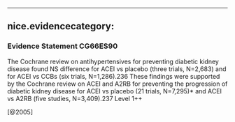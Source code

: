 
---
nice.evidencecategory: 
---

### Evidence Statement CG66ES90
The Cochrane review on antihypertensives for preventing diabetic kidney disease found NS
difference for ACEI vs placebo (three trials, N=2,683) and for ACEI vs CCBs (six trials,
N=1,286).236 These findings were supported by the Cochrane review on ACEI and A2RB for
preventing the progression of diabetic kidney disease for ACEI vs placebo (21 trials, N=7,295)*
and ACEI vs A2RB (five studies, N=3,409).237 Level 1++

[@2005]

